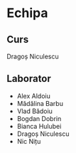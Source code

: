 # Echipa

## Curs

Dragoș Niculescu

## Laborator

* Alex Aldoiu
* Mădălina Barbu
* Vlad Bădoiu
* Bogdan Dobrin
* Bianca Hulubei
* Dragoș Niculescu
* Nic Nițu  
